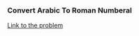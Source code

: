 ### Convert Arabic To Roman Numberal

[Link to the problem](http://exercism.io/exercises/csharp/roman-numerals/readme)